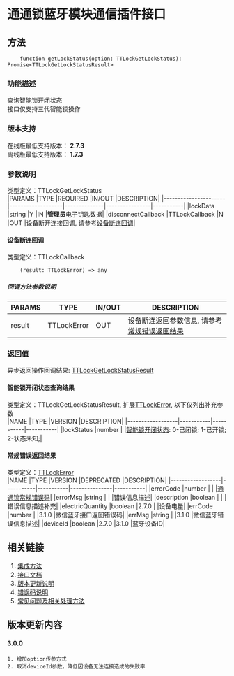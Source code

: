 # 通通锁蓝牙模块通信插件接口  

## 方法
```
    function getLockStatus(option: TTLockGetLockStatus): Promise<TTLockGetLockStatusResult>
```  

### 功能描述   
 查询智能锁开闭状态  
 接口仅支持三代智能锁操作  

### 版本支持   
 在线版最低支持版本： **2.7.3**   
 离线版最低支持版本： **1.7.3**  

### 参数说明  
 类型定义：TTLockGetLockStatus  
 |PARAMS                |TYPE               |REQUIRED      |IN/OUT          |DESCRIPTION|
 |----------------------|-------------------|--------------|----------------|-----------|
 |lockData              |string             |Y             |IN              |**管理员**电子钥匙数据|
 |disconnectCallback    |TTLockCallback     |N             |OUT             |设备断开连接回调, 请参考[设备断连回调](#TTLockCallback)|  

#### <span name="TTLockCallback">设备断连回调</span>  
 类型定义：TTLockCallback  
```
    (result: TTLockError) => any
```  
##### 回调方法参数说明  
 |PARAMS    |TYPE               |IN/OUT         |DESCRIPTION|
 |----------|-------------------|---------------|-----------|
 |result    |TTLockError        |OUT            |设备断连返回参数信息, 请参考[常规错误返回结果](#TTLockError)|  

### 返回值  
 异步返回操作回调结果: [TTLockGetLockStatusResult](#TTLockGetLockStatusResult)  

#### <span name="TTLockGetLockStatusResult">智能锁开闭状态查询结果</span>  
 类型定义：TTLockGetLockStatusResult, 扩展[TTLockError](#TTLockError), 以下仅列出补充参数   
 |NAME              |TYPE       |VERSION    |DESCRIPTION|
 |------------------|-----------|-----------|-----------|
 |lockStatus        |number     |           |[智能锁开闭状态](../参数声明/智能锁参数.md#TTLOCK_STATUS): 0-已闭锁; 1-已开锁; 2-状态未知;|  

#### <span name="TTLockError">常规错误返回结果</span>  
 类型定义：[TTLockError](../对象类型说明/返回对象.md#TTLockError)   
 |NAME              |TYPE       |VERSION    |DEPRECATED     |DESCRIPTION|
 |------------------|-----------|-----------|---------------|-----------|
 |errorCode         |number     |           |               |[通通锁常规错误码](../参数声明/错误码.md)|
 |errorMsg          |string     |           |               |错误信息描述|
 |description       |boolean    |           |               |错误信息描述补充|
 |electricQuantity  |boolean    |2.7.0      |               |设备电量|
 |errCode           |number     |           |3.1.0          |微信蓝牙接口返回错误码|
 |errMsg            |string     |           |3.1.0          |微信蓝牙错误信息描述|
 |deviceId          |boolean    |2.7.0      |3.1.0          |蓝牙设备ID|  

## 相关链接  
 1. [集成方法](../../../README.md)  
 2. [接口文档](../接口文档.md)  
 3. [版本更新说明](../../版本更新说明.md)  
 4. [错误码说明](../参数声明/错误码.md)  
 5. [常见问题及相关处理方法](../常见问题.md)  

## 版本更新内容  
#### **3.0.0**  
    1. 增加option传参方式  
    2. 取消deviceId参数，降低因设备无法连接造成的失败率  